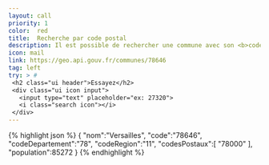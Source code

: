 ```yaml
---
layout: call
priority: 1
color:  red
title:  Recherche par code postal
description: Il est possible de rechercher une commune avec son <b>code postal</b>.
icon: mail
link: https://geo.api.gouv.fr/communes/78646
tag: left
try: > #
 <h2 class="ui header">Essayez</h2>
 <div class="ui icon input">
   <input type="text" placeholder="ex: 27320">
   <i class="search icon"></i>
 </div>
---
```

{% highlight json %}
{
   "nom":"Versailles",
   "code":"78646",
   "codeDepartement":"78",
   "codeRegion":"11",
   "codesPostaux":[
      "78000"
   ],
   "population":85272
}
{% endhighlight %}
